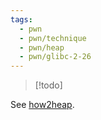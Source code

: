```yaml
---
tags:
  - pwn
  - pwn/technique
  - pwn/heap
  - pwn/glibc-2-26
---
```

> [!todo]

See [how2heap](https://github.com/shellphish/how2heap/blob/master/glibc_2.23/house_of_orange.c).